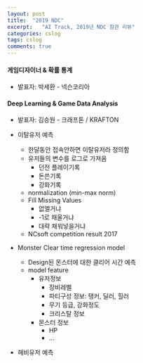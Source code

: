 ```yaml
---
layout: post
title:  "2019 NDC"
excerpt:   "AI Track, 2019년 NDC 참관 리뷰"
categories: cslog
tags: cslog
comments: true
---
```




#### 게임디자이너 & 확률 통계

- 발표자: 박세환 - 넥슨코리아

#### Deep Learning & Game Data Analysis

- 발표자: 김승원 - 크래프톤 / KRAFTON

- 이탈유저 예측
  - 한달동안 접속안하면 이탈유저라 정의함
  - 유저들의 변수를 로그로 가져옴
    - 던전 플레이기록
    - 돈쓴기록
    - 강화기록
  - normalization (min-max norm)
  - Fill Missing Values 
    - 없앨거냐
    - -1로 채울거냐 
    - 대략 채워넣을거냐
  - NCsoft competition result 2017
- Monster Clear time regression model
  - Design된 몬스터에 대한 클리어 시간 예측
  - model feature
    - 유저정보
      - 장비레벨
      - 파티구성 정보: 탱커, 딜러, 힐러
      - 무기 등급, 강화정도
      - 크리스탈 정보
    - 몬스터 정보
      - HP
      - ...

- 헤비유저 예측


